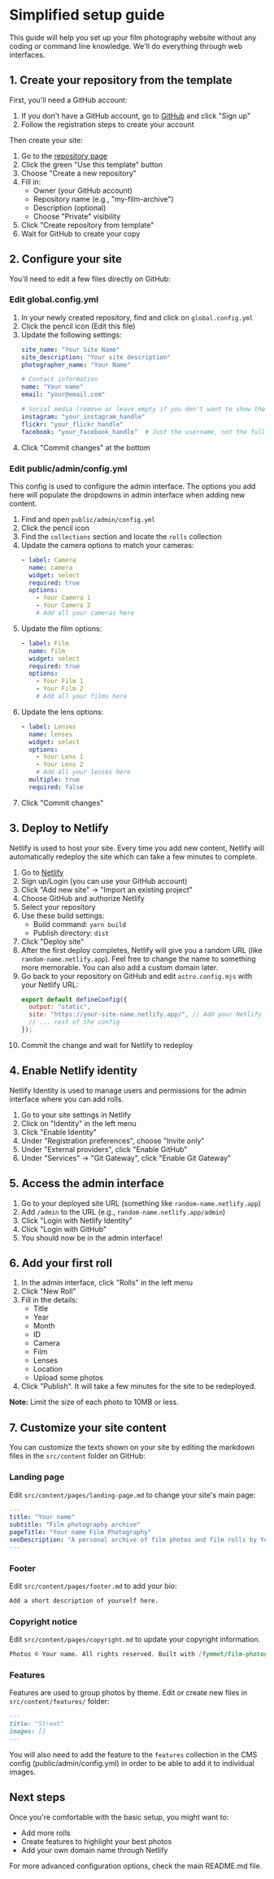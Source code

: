 # Simplified setup guide

This guide will help you set up your film photography website without any coding or command line knowledge. We'll do everything through web interfaces.

## 1. Create your repository from the template

First, you'll need a GitHub account:
1. If you don't have a GitHub account, go to [GitHub](https://github.com) and click "Sign up"
2. Follow the registration steps to create your account

Then create your site:
1. Go to the [repository page](https://github.com/tommyfeldt/film-photography-archive)
2. Click the green "Use this template" button
3. Choose "Create a new repository"
4. Fill in:
   - Owner (your GitHub account)
   - Repository name (e.g., "my-film-archive")
   - Description (optional)
   - Choose "Private" visibility
5. Click "Create repository from template"
6. Wait for GitHub to create your copy

## 2. Configure your site

You'll need to edit a few files directly on GitHub:

### Edit global.config.yml
1. In your newly created repository, find and click on `global.config.yml`
2. Click the pencil icon (Edit this file)
3. Update the following settings:
   ```yaml
   site_name: "Your Site Name"
   site_description: "Your site description"
   photographer_name: "Your Name"

   # Contact information
   name: "Your name"
   email: "your@email.com"
   
   # Social media (remove or leave empty if you don't want to show these)
   instagram: "your_instagram_handle"
   flickr: "your_flickr_handle"
   facebook: "your_facebook_handle"  # Just the username, not the full URL
   ```
4. Click "Commit changes" at the bottom


### Edit public/admin/config.yml
This config is used to configure the admin interface. The options you add here will populate the dropdowns in admin interface when adding new content.

1. Find and open `public/admin/config.yml`
2. Click the pencil icon
3. Find the `collections` section and locate the `rolls` collection
4. Update the camera options to match your cameras:
   ```yaml
   - label: Camera
     name: camera
     widget: select
     required: true
     options:
       - Your Camera 1
       - Your Camera 2
       # Add all your cameras here
   ```
5. Update the film options:
   ```yaml
   - label: Film
     name: film
     widget: select
     required: true
     options:
       - Your Film 1
       - Your Film 2
       # Add all your films here
   ```
6. Update the lens options:
   ```yaml
   - label: Lenses
     name: lenses
     widget: select
     options:
       - Your Lens 1
       - Your Lens 2
       # Add all your lenses here
     multiple: true
     required: false
   ```
7. Click "Commit changes"

## 3. Deploy to Netlify
Netlify is used to host your site. Every time you add new content, Netlify will automatically redeploy the site which can take a few minutes to complete.

1. Go to [Netlify](https://www.netlify.com/)
2. Sign up/Login (you can use your GitHub account)
3. Click "Add new site" → "Import an existing project"
4. Choose GitHub and authorize Netlify
5. Select your repository
6. Use these build settings:
   - Build command: `yarn build`
   - Publish directory: `dist`
7. Click "Deploy site"
8. After the first deploy completes, Netlify will give you a random URL (like `random-name.netlify.app`). Feel free to change the name to something more memorable. You can also add a custom domain later.
9. Go back to your repository on GitHub and edit `astro.config.mjs` with your Netlify URL:
   ```js
   export default defineConfig({
     output: "static",
     site: "https://your-site-name.netlify.app/", // Add your Netlify URL here
     // ... rest of the config
   });
   ```
10. Commit the change and wait for Netlify to redeploy

## 4. Enable Netlify identity
Netlify Identity is used to manage users and permissions for the admin interface where you can add rolls.

1. Go to your site settings in Netlify
2. Click on "Identity" in the left menu
3. Click "Enable Identity"
4. Under "Registration preferences", choose "Invite only"
5. Under "External providers", click "Enable GitHub"
5. Under "Services" → "Git Gateway", click "Enable Git Gateway"

## 5. Access the admin interface

1. Go to your deployed site URL (something like `random-name.netlify.app`)
2. Add `/admin` to the URL (e.g., `random-name.netlify.app/admin`)
3. Click "Login with Netlify Identity"
4. Click "Login with GitHub"
5. You should now be in the admin interface!

## 6. Add your first roll

1. In the admin interface, click "Rolls" in the left menu
2. Click "New Roll"
3. Fill in the details:
   - Title
   - Year
   - Month
   - ID
   - Camera
   - Film
   - Lenses
   - Location
   - Upload some photos
4. Click "Publish". It will take a few minutes for the site to be redeployed.

**Note:** Limit the size of each photo to 10MB or less.

## 7. Customize your site content

You can customize the texts shown on your site by editing the markdown files in the `src/content` folder on GitHub:

### Landing page
Edit `src/content/pages/landing-page.md` to change your site's main page:
```yaml
---
title: "Your name"
subtitle: "Film photography archive"
pageTitle: "Your name Film Photography"
seoDescription: "A personal archive of film photos and film rolls by Your name."
---
```

### Footer
Edit `src/content/pages/footer.md` to add your bio:
```markdown
Add a short description of yourself here.
```

### Copyright notice
Edit `src/content/pages/copyright.md` to update your copyright information.
```markdown
Photos © Your name. All rights reserved. Built with [fymmot/film-photography-archive](https://github.com/fymmot/film-photography-archive).
```

### Features
Features are used to group photos by theme. Edit or create new files in `src/content/features/` folder:
```markdown
---
title: "Street"
images: []
---
```

You will also need to add the feature to the `features` collection in the CMS config (public/admin/config.yml) in order to be able to add it to individual images.

## Next steps

Once you're comfortable with the basic setup, you might want to:
- Add more rolls
- Create features to highlight your best photos
- Add your own domain name through Netlify

For more advanced configuration options, check the main README.md file. 